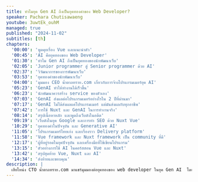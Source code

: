 ```yaml
---
title: ทำไมยุค Gen AI ถึงเป็นยุคทองคำของ Web Developer?
speaker: Pachara Chutisawaeng
youtube: 3uwtEk_ouhM
managed: true
published: "2024-11-02"
subtitles: [th]
chapters:
  '00:00': 'พูดคุยเรื่อง Vue และแนะนำตัว'
  '00:45': 'AI คือยุคทองของ Web Developer'
  '01:30': 'ทำไม Gen AI ถึงเป็นยุคทองของนักพัฒนาเว็บ'
  '02:05': 'Junior programmer สู่ Senior programmer ด้วย AI'
  '02:37': 'วิวัฒนาการของการพัฒนาเว็บ'
  '03:53': 'ยุคทองคำของนักพัฒนาเว็บ'
  '04:00': 'มุมมอง CEO น้ำตาลทราย.com เกี่ยวกับการจ้างโปรแกรมเมอร์ยุค AI'
  '05:23': 'GenAI ทำให้ทำงานได้เร็วขึ้น'
  '06:23': 'นักพัฒนาควรสร้าง service ของตัวเอง'
  '07:03': 'GenAI ส่งผลต่อโปรแกรมเมอร์อย่างไรใน 2 ปีที่ผ่านมา'
  '07:17': 'GenAI ไม่ได้ส่งผลแค่โปรแกรมเมอร์ แต่มันส่งผลกับทุกอาชีพ'
  '07:42': 'การใช้ Nuxt และ GenAI ในการทำงานจริง'
  '08:14': 'สรุปเนื้อหาหลัก และพูดถึงเว็บดังในอดีต'
  '09:19': 'เว็บดังในยุค Google และการทำ SEO ด้วย Nuxt Vue'
  '10:29': 'ยุคทองคำในปัจจุบัน และ Generative AI'
  '11:05': 'โปรแกรมเมอร์ไทยเก่ง และเรื่องราว Delivery platform'
  '11:58': 'Vue framework และ Nuxt framework เป็น community ที่ดี'
  '12:17': 'ผู้ที่อยู่รอดในยุคปัจจุบัน และเครื่องมือที่ใช้เขียนโปรแกรม'
  '13:15': 'ตัวอย่างการใช้ AI ในคอร์สสอน Vue และ Nuxt'
  '13:42': 'สรุปสุดท้าย Vue, Nuxt และ AI'
  '14:34': 'ส่งท้ายและขอบคุณ'
description: |
  เฮียโหน่ง CTO น้ำตาลทราย.com มาแชร์มุมมองต่อยุคทองของ web developer ในยุค Gen AI  โดยเฉพาะอย่างยิ่งกับผู้ใช้งาน Vue และ Nuxt การพูดคุยครั้งนี้จะชี้ให้เห็นว่า generative AI ช่วยเพิ่มศักยภาพการทำงานของโปรแกรมเมอร์ได้อย่างไร  พร้อมยกตัวอย่างประสบการณ์การพัฒนาเว็บไซต์ น้ำตาลทราย.com ด้วย Nuxt 3 และ Gen AI  รวมถึงการสร้าง service ของตนเอง และการมีส่วนร่วมใน community  มาร่วมรับฟังแนวคิดและมุมมองที่น่าสนใจเกี่ยวกับอนาคตของ web developer ในยุค AI และแรงบันดาลใจในการพัฒนาทักษะเพื่อคว้าโอกาสในยุคนี้
---
```

